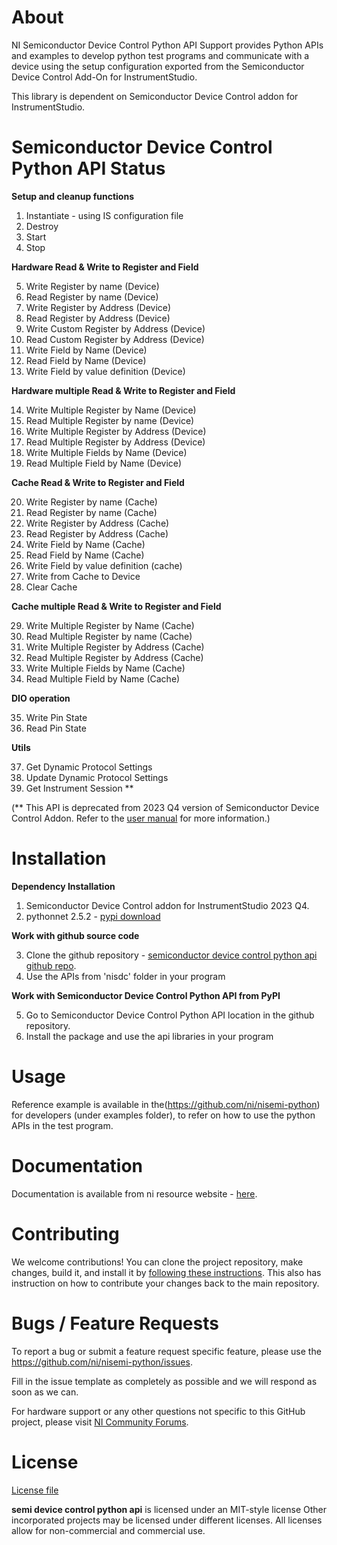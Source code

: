# About
NI Semiconductor Device Control Python API Support provides Python APIs and examples to develop python test programs and communicate with a device using the setup configuration exported from the Semiconductor Device Control Add-On for InstrumentStudio.

This library is dependent on Semiconductor Device Control addon for InstrumentStudio.


# Semiconductor Device Control Python API Status

**Setup and cleanup functions**
1. Instantiate - using IS configuration file  
2. Destroy  
3. Start  
4. Stop  

**Hardware Read & Write to Register and Field** 

5. Write Register by name (Device)  
6. Read Register by name (Device)  
7. Write Register by Address (Device)  
8. Read Register by Address (Device)  
9. Write Custom Register by Address (Device) 
10. Read Custom Register by Address (Device) 
11. Write Field by Name (Device)  
12. Read Field by Name (Device)  
13. Write Field by value definition (Device)  

**Hardware multiple Read & Write to Register and Field**

14. Write Multiple Register by Name (Device)  
15. Read Multiple Register by name (Device)  
16. Write Multiple Register by Address (Device)  
17. Read Multiple Register by Address (Device)  
18. Write Multiple Fields by Name (Device)  
19. Read Multiple Field by Name (Device)  

**Cache Read & Write to Register and Field**

20. Write Register by name (Cache)  
21. Read Register by name (Cache)  
22. Write Register by Address (Cache)  
23. Read Register by Address (Cache)  
24. Write Field by Name (Cache)  
25. Read Field by Name (Cache)  
26. Write Field by value definition (cache)  
27. Write from Cache to Device  
28. Clear Cache  

**Cache multiple Read & Write to Register and Field**  

29. Write Multiple Register by Name (Cache)  
30. Read Multiple Register by name (Cache)  
31. Write Multiple Register by Address (Cache)  
32. Read Multiple Register by Address (Cache)  
33. Write Multiple Fields by Name (Cache)  
34. Read Multiple Field by Name (Cache) 

**DIO operation**

35. Write Pin State  
36. Read Pin State 

**Utils**

37. Get Dynamic Protocol Settings
38. Update Dynamic Protocol Settings
39. Get Instrument Session **

(** This API is deprecated from 2023 Q4 version of Semiconductor Device Control Addon.
Refer to the [user manual](https://www.ni.com/documentation/en/semiconductor-device-control/latest/manual/manual-overview/) for more information.)

# Installation   
**Dependency Installation**  
1. Semiconductor Device Control addon for InstrumentStudio 2023 Q4.  
2. pythonnet 2.5.2 - [pypi download](https://pypi.org/project/pythonnet/#description)  

**Work with github source code**  

3. Clone the github repository - [semiconductor device control python api github repo](https://github.com/ni/nisemi-python).  
4. Use the APIs from 'nisdc' folder in your program  

**Work with Semiconductor Device Control Python API from PyPI**

5. Go to Semiconductor Device Control Python API location in the github repository.  
6. Install the package and use the api libraries in your program  

# Usage

Reference example is available in the(https://github.com/ni/nisemi-python) for developers (under examples folder), to refer on how to use the python APIs in the test program.

# Documentation

Documentation is available from ni resource website - [here](https://www.ni.com/documentation/en/semiconductor-device-control/latest/manual/manual-overview/).

# Contributing

We welcome contributions! You can clone the project repository, make changes, build it, and install it by [following these instructions](CONTRIBUTING.md). This also has instruction on how to contribute your changes back to the main repository.

# Bugs / Feature Requests

To report a bug or submit a feature request specific feature, please use the https://github.com/ni/nisemi-python/issues.

Fill in the issue template as completely as possible and we will respond as soon
as we can.

For hardware support or any other questions not specific to this GitHub project, please visit [NI Community Forums](https://forums.ni.com/).

# License

[License file](LICENSE)

**semi device control python api** is licensed under an MIT-style license
Other incorporated projects may be licensed under different licenses. All
licenses allow for non-commercial and commercial use.
